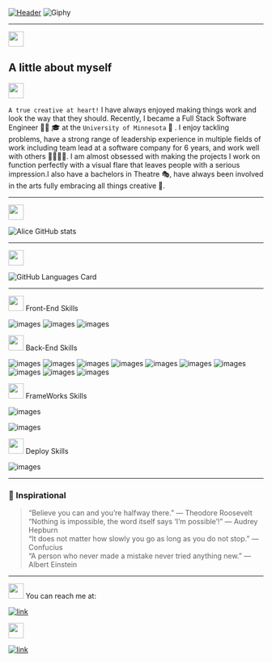 [![Header](images/Logo.gif)](https://adpir.github.io/ReactPortfolio/)
![Giphy](images/brain.gif)

---

<div>
<img src="https://cultofthepartyparrot.com/flags/hd/puertoricoparrot.gif" width="30" height="30"/> <h2> A little about myself </h2> <img src="https://cultofthepartyparrot.com/flags/hd/puertoricoparrot.gif" width="30" height="30"/>
</div>

`A true creative at heart!` I have always enjoyed making things work
and look the way that they should. Recently, I became a Full Stack Software Engineer 👩‍💻 🎓 at the `University of Minnesota` 🎉 . I enjoy tackling problems, have a strong range of leadership experience in multiple fields of work including team lead at a software company for 6 years, and work well with others 👨‍👩‍👧‍👦. I am almost obsessed with making the projects I work on function perfectly with a visual flare that leaves people with a serious impression.I also have a bachelors in Theatre 🎭, have always been involved in the arts fully embracing all things creative 🎨.

---

<img src="https://cultofthepartyparrot.com/parrots/hd/portalblueparrot.gif" width="30" height="30"/>

![Alice GitHub stats](https://github-readme-stats.vercel.app/api?username=adpir&theme=radical&show_icons=true)

---

<img src="https://cultofthepartyparrot.com/parrots/hd/reverseportalorangeparrot.gif" width="30" height="30"/>

![GitHub Languages Card](https://github-readme-stats.vercel.app/api/top-langs/?username=adpir&theme=radical&show_icons=true) </br>

---

<img src="https://cultofthepartyparrot.com/parrots/hd/laptop_parrot.gif" width="30" height="30"/> Front-End Skills

![images](https://img.shields.io/badge/HTML-239120?style=for-the-badge&logo=html5&logoColor=white)
![images](https://img.shields.io/badge/CSS3-1572B6?style=for-the-badge&logo=css3&logoColor=white)
![images](https://img.shields.io/badge/JavaScript-F7DF1E?style=for-the-badge&logo=javascript&logoColor=black)

<img src="https://cultofthepartyparrot.com/parrots/hd/nodeparrot.gif" width="30" height="30"/>
 Back-End Skills

![images](https://img.shields.io/badge/Node.js-43853D?style=for-the-badge&logo=node.js&logoColor=white)
![images](https://img.shields.io/badge/npm-CB3837?style=for-the-badge&logo=npm&logoColor=white)
![images](https://img.shields.io/badge/Yarn-2C8EBB?style=for-the-badge&logo=yarn&logoColor=white)
![images](https://img.shields.io/badge/React-20232A?style=for-the-badge&logo=react&logoColor=61DAFB)
![images](https://img.shields.io/badge/Express.js-000000?style=for-the-badge&logo=express&logoColor=white)
![images](https://img.shields.io/badge/jQuery-0769AD?style=for-the-badge&logo=jquery&logoColor=white)
![images](https://img.shields.io/badge/MySQL-00000F?style=for-the-badge&logo=mysql&logoColor=white)
![images](https://img.shields.io/badge/MongoDB-4EA94B?style=for-the-badge&logo=mongodb&logoColor=white)
![images](https://img.shields.io/badge/Visual_Studio_Code-0078D4?style=for-the-badge&logo=visual%20studio%20code&logoColor=white)
![images](https://img.shields.io/badge/Postman-FF6C37?style=for-the-badge&logo=Postman&logoColor=white)

<img src="https://cultofthepartyparrot.com/parrots/hd/laptop_parrot.gif" width="30" height="30"/> FrameWorks Skills

![images](https://img.shields.io/badge/Bootstrap-563D7C?style=for-the-badge&logo=bootstrap&logoColor=white)<br/>

![images](https://img.shields.io/badge/Tailwind_CSS-38B2AC?style=for-the-badge&logo=tailwind-css&logoColor=white)

<img src="https://cultofthepartyparrot.com/parrots/hd/laptop_parrot.gif" width="30" height="30"/> Deploy Skills

![images](https://img.shields.io/badge/Heroku-430098?style=for-the-badge&logo=heroku&logoColor=white)

---

### 💭 Inspirational

> “Believe you can and you’re halfway there.” — Theodore Roosevelt <br/>
> “Nothing is impossible, the word itself says ‘I’m possible’!” — Audrey Hepburn <br/>
> “It does not matter how slowly you go as long as you do not stop.” — Confucius <br/>
> “A person who never made a mistake never tried anything new.” — Albert Einstein

---

<img src="https://cultofthepartyparrot.com/parrots/hd/parrot.gif" width="30" height="30"/>
 You can reach me at:

[![link](https://img.shields.io/badge/LinkedIn-0077B5?style=for-the-badge&logo=linkedin&logoColor=white)](https:linkedin.com/in/alicepiar)

<img src="https://cultofthepartyparrot.com/parrots/hd/githubparrot.gif" width="30" height="30"/>

[![link](https://img.shields.io/badge/GitHub-100000?style=for-the-badge&logo=github&logoColor=white)](https://github.com/adpir)
